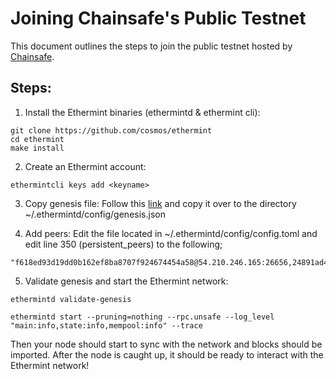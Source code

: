 <!--
order: 5
-->


# Joining Chainsafe's Public Testnet

This document outlines the steps to join the public testnet hosted by [Chainsafe](https://chainsafe.io). 

## Steps:
1. Install the Ethermint binaries (ethermintd & ethermint cli):
```
git clone https://github.com/cosmos/ethermint
cd ethermint
make install
```

2. Create an Ethermint account:
```
ethermintcli keys add <keyname>
```

3. Copy genesis file:
Follow this [link](https://gist.github.com/araskachoi/43f86f3edff23729b817e8b0bb86295a) and copy it over to the directory ~/.ethermintd/config/genesis.json

4. Add peers:
Edit the file located in ~/.ethermintd/config/config.toml and edit line 350 (persistent_peers) to the following;
```
"f618ed93d19dd0b162ef8ba8707f924674454a58@54.210.246.165:26656,24891ad476acc000b20507128ed18e20c6faacc7@18.204.206.179:26656,b765eda477f864743887219d1536698005d7c13e@3.86.104.251:26656"
```

5. Validate genesis and start the Ethermint network:
```
ethermintd validate-genesis
```
```
ethermintd start --pruning=nothing --rpc.unsafe --log_level "main:info,state:info,mempool:info" --trace
```

Then your node should start to sync with the network and blocks should be imported. After the node is caught up, it should be ready to interact with the Ethermint network!